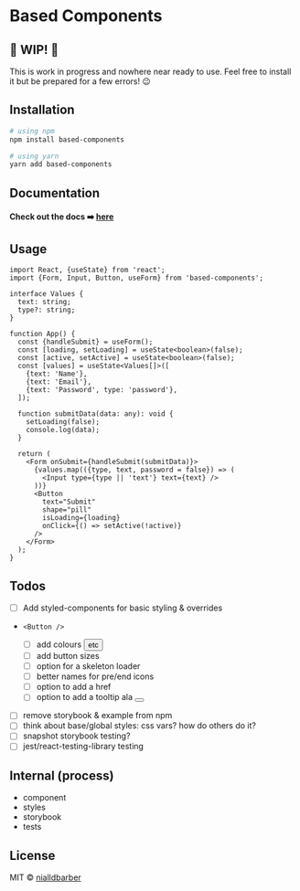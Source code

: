 # Based Components

## 🚧 WIP! 🚧

This is work in progress and nowhere near ready to use. Feel free to install it but be prepared for a few errors! 😉

## Installation

```zsh
# using npm
npm install based-components

# using yarn
yarn add based-components
```

## Documentation

#### Check out the docs ➡️ [here](https://nialldbarber.github.io/based-components)

## Usage

```tsx
import React, {useState} from 'react';
import {Form, Input, Button, useForm} from 'based-components';

interface Values {
  text: string;
  type?: string;
}

function App() {
  const {handleSubmit} = useForm();
  const [loading, setLoading] = useState<boolean>(false);
  const [active, setActive] = useState<boolean>(false);
  const [values] = useState<Values[]>([
    {text: 'Name'},
    {text: 'Email'},
    {text: 'Password', type: 'password'},
  ]);

  function submitData(data: any): void {
    setLoading(false);
    console.log(data);
  }

  return (
    <Form onSubmit={handleSubmit(submitData)}>
      {values.map(({type, text, password = false}) => (
        <Input type={type || 'text'} text={text} />
      ))}
      <Button
        text="Submit"
        shape="pill"
        isLoading={loading}
        onClick={() => setActive(!active)}
      />
    </Form>
  );
}
```

## Todos

- [ ] Add styled-components for basic styling & overrides
- `<Button />`

  - [ ] add colours <Button kind="primary" /> etc
  - [ ] add button sizes
  - [ ] option for a skeleton loader
  - [ ] better names for pre/end icons
  - [ ] option to add a href
  - [ ] option to add a tooltip ala <Button tooltipPosition="right" tooltipAlignment="end" iconDescription="Tooltip text" />

- [ ] remove storybook & example from npm
- [ ] think about base/global styles: css vars? how do others do it?
- [ ] snapshot storybook testing?
- [ ] jest/react-testing-library testing

## Internal (process)

- component
- styles
- storybook
- tests

## License

MIT © [nialldbarber](https://github.com/nialldbarber)
